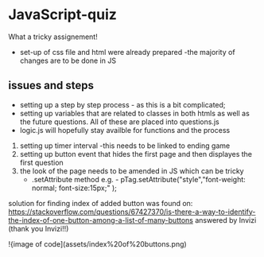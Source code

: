 # JavaScript-quiz

What a tricky assignement!

- set-up of css file and html were already prepared
-the majority of changes are to be done in JS

## issues and steps
- setting up a step by step process - as this is a bit complicated;
- setting up variables that are related to classes in both htmls as well as the future questions. All of these are placed into questions.js
- logic.js will hopefully stay availble for functions and the process

1. setting up timer interval -this needs to be linked to ending game
2. setting up button event that hides the first page and then displayes the first question
3. the look of the page needs to be amended in JS which can be tricky
    - .setAttribute method
      e.g. -   pTag.setAttribute("style","font-weight: normal; font-size:15px;" );


solution for finding index of added button was found on:
https://stackoverflow.com/questions/67427370/is-there-a-way-to-identify-the-index-of-one-button-among-a-list-of-many-buttons
answered by Invizi (thank you Invizi!!)

!{image of code](assets/index%20of%20buttons.png)